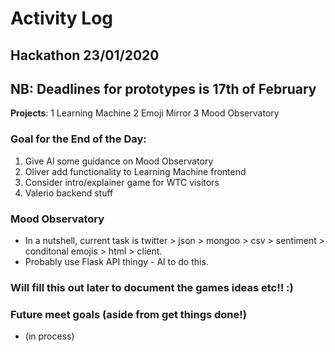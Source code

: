 # Activity Log

## Hackathon 23/01/2020

## NB: Deadlines for prototypes is 17th of February

**Projects**: 
1 Learning Machine 
2 Emoji Mirror
3 Mood Observatory

### Goal for the End of the Day:

1. Give Al some guidance on Mood Observatory
2. Oliver add functionality to Learning Machine frontend
3. Consider intro/explainer game for WTC visitors
4. Valerio backend stuff

### Mood Observatory

* In a nutshell, current task is twitter > json > mongoo > csv > sentiment > conditonal emojis > html > client.
* Probably use Flask API thingy - Al to do this.

### Will fill this out later to document the games ideas etc!! :)


### Future meet goals (aside from get things done!)

* (in process)

